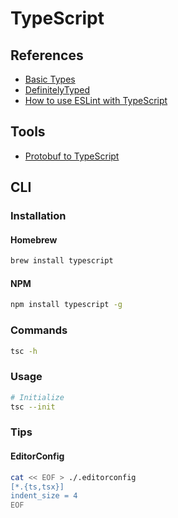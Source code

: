 # TypeScript

<!--
https://app.pluralsight.com/library/courses/react-apps-typescript-building/table-of-contents
https://app.pluralsight.com/library/courses/getting-started-typescript/table-of-contents

https://github.com/adotando-pet/monorepo/tree/840301e005f024892e9ce7dd6640525010308596

https://app.pluralsight.com/paths/skills/typescript-core-language
https://app.pluralsight.com/library/courses/typescript-compiler/table-of-contents

https://blog.logrocket.com/types-vs-interfaces-in-typescript/

https://www.linkedin.com/learning/typescript-essential-training/

https://www.linkedin.com/learning/learning-typescript-2/
https://www.linkedin.com/learning/typescript-object-oriented-programming/

https://www.linkedin.com/learning/typescript-upgrades-and-features/
https://www.linkedin.com/learning/typescript-for-node-js-developers/
-->

## References

- [Basic Types](https://www.typescriptlang.org/docs/handbook/basic-types.html)
- [DefinitelyTyped](https://definitelytyped.org/)
- [How to use ESLint with TypeScript](https://khalilstemmler.com/blogs/typescript/eslint-for-typescript/)

## Tools

- [Protobuf to TypeScript](https://geotho.github.io/protobuf-to-typescript/)

## CLI

### Installation

#### Homebrew

```sh
brew install typescript
```

#### NPM

```sh
npm install typescript -g
```

### Commands

```sh
tsc -h
```

### Usage

```sh
# Initialize
tsc --init
```

### Tips

#### EditorConfig

```sh
cat << EOF > ./.editorconfig
[*.{ts,tsx}]
indent_size = 4
EOF
```
